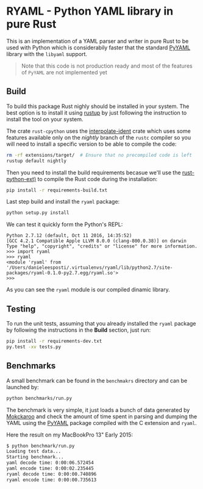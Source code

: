 # RYAML - Python YAML library in pure Rust

This is an implementation of a YAML parser and writer in pure Rust to be used with Python which is
considerabily faster that the standard [PyYAML](http://pyyaml.org/) library with the `libyaml`
support.

> Note that this code is not production ready and most of the features of `PyYAML` are not
> implemented yet


## Build

To build this package Rust nighly should be installed in your system. The best option is to install
it using [rustup](https://www.rustup.rs/) by just following the instruction to install the tool on
your system.

The crate `rust-cpython` uses the
[interpolate-ident](https://github.com/SkylerLipthay/interpolate_idents) crate which uses some
features available only on the *nightly* branch of the `rustc` compiler so you will need to install
a specific version to be able to compile the code:

```bash
rm -rf extensions/target/  # Ensure that no precompiled code is left
rustup default nightly
```

Then you need to install the build requirements becasue we'll use the
[rust-python-ext)](https://github.com/novocaine/rust-python-ext) to compile the Rust code during the
installation:

```bash
pip install -r requirements-build.txt
```

Last step build and install the `ryaml` package:

```bash
python setup.py install
```

We can test it quickly form the Python's REPL:

```
Python 2.7.12 (default, Oct 11 2016, 14:35:52)
[GCC 4.2.1 Compatible Apple LLVM 8.0.0 (clang-800.0.38)] on darwin
Type "help", "copyright", "credits" or "license" for more information.
>>> import ryaml
>>> ryaml
<module 'ryaml' from '/Users/danieleesposti/.virtualenvs/ryaml/lib/python2.7/site-packages/ryaml-0.1.0-py2.7.egg/ryaml.so'>
>>>
```

As you can see the `ryaml` module is our compiled dinamic library.


## Testing

To run the unit tests, assuming that you already installed the `ryaml` package by following the
instructions in the **Build** section, just run:

```bash
pip install -r requirements-dev.txt
py.test -xv tests.py
```


## Benchmarks

A small benchmark can be found in the `benchmakrs` directory and can be launched by:

```bash
python benchmarks/run.py
```

The benchmark is very simple, it just loads a bunch of data generated by
[Mokckaroo](https://www.mockaroo.com/) and check the amount of time spent in parsing and dumping
the YAML using the [PyYAML](http://pyyaml.org/) package compiled with the C extension and `ryaml`.

Here the result on my MacBookPro 13" Early 2015:

```bash
$ python benchmark/run.py
Loading test data...
Starting benchmark...
yaml decode time: 0:00:06.572454
yaml encode time: 0:00:02.235445
ryaml decode time: 0:00:00.740896
ryaml encode time: 0:00:00.735613
```
